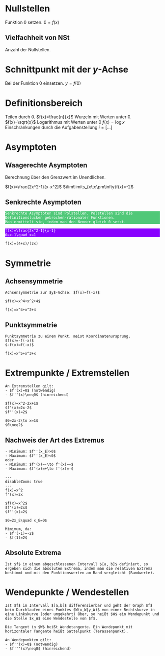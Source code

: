 # Nullstellen
Funktion $0$ setzen.
$0=f(x)$
## Vielfachheit von NSt
Anzahl der Nullstellen.
# Schnittpunkt mit der $y$-Achse
Bei der Funktion $0$ einsetzen.
$y=f(0)$
# Definitionsbereich
Teilen durch $0$.
$f(x)=\frac{n}{x}$
Wurzeln mit Werten unter $0$.
$f(x)=\sqrt{x}$
Logarithmus mit Werten unter $0$
$f(x)=\log{x}$
Einschränkungen durch die Aufgabenstellung
$i=[\dots]$
# Asymptoten
## Waagerechte Asymptoten
Berechnung über den Grenzwert im Unendlichen.

$f(x)=\frac{2x^2-1}{x-x^2}$
$\lim\limits_{x\to\pm\infty}f(x)=-2$
## Senkrechte Asymptoten
<pre style="background-color:#50C878;"><code class="vault" style="color:white;">Senkrechte Asymptoten sind Polstellen. Polstellen sind die Definitionslücken gebrochen-rationaler Funktionen. 
Man ermittelt sie, indem man den Nenner gleich <span class="math inline">0</span> setzt.</code></pre>

<pre style="background-color:#8800ff;"><code class="vault" style="color:white;"><span class="math inline">f(x)=\frac{2x^2-1}{x-1}</span>
<span class="math inline">0=x-1\quad x=1</span>
</code></pre>


~~~functionplot
f(x)=(4+x)/(2x)
~~~
# Symmetrie
## Achsensymmetrie
~~~ad-important
Achsensymmetrie zur $y$-Achse: $f(x)=f(-x)$

$f(x)=x^4+x^2+4$
~~~

~~~functionplot
f(x)=x^4+x^2+4
~~~
## Punktsymmetrie
~~~ad-important
Punktsymmetrie zu einem Punkt, meist Koordinatenursprung.
$f(x)=-f(-x)$
$-f(x)=f(-x)$
~~~

~~~functionplot
f(x)=x^5+x^3+x
~~~
# Extrempunkte / Extremstellen
~~~ad-important
An Extremstellen gilt: 
- $f'(x)=0$ (notwendig)
- $f''(x)\neq0$ (hinreichend)
~~~

~~~ad-example
$f(x)=x^2-2x+1$
$f'(x)=2x-2$
$f''(x)=2$

$0=2x-2\to x=1$
$0\neq2$
~~~
## Nachweis der Art des Extremus
~~~ad-important
- Minimum: $f''(x_E)>0$
- Maximum: $f''(x_E)<0$
oder
- Minimum: $f'(x)=-\to f'(x)=+$
- Maximum: $f'(x)=+\to f'(x)=-$
~~~

~~~functionplot
---
disableZoom: true
---
f(x)=x^2
f'(x)=2x
~~~

~~~ad-example
$f(x)=x^2$
$f'(x)=2x$
$f''(x)=2$

$0=2x_E\quad x_E=0$

Mimimum, da:
- $f'(-1)=-2$
- $f(1)=2$
~~~
## Absolute Extrema
~~~ad-important
Ist $f$ in einem abgeschlossenen Intervall $[a, b]$ definiert, so ergeben sich die absoluten Extrema, indem man die relativen Extrema bestimmt und mit den Funktionswerten am Rand vergleicht (Randwerte).
~~~
# Wendepunkte / Wendestellen
~~~ad-important
Ist $f$ im Intervall $]a,b[$ differenzierbar und geht der Graph $f$ beim Durchlaufen eines Punktes $W(x_W|y_W)$ von einer Rechtskurve in eine Linkskurve (oder umgekehrt) über, so heißt $W$ ein Wendepunkt und die Stelle $x_W$ eine Wendestelle von $f$.

Die Tangent in $W$ heißt Wendetangente. Ein Wendepunkt mit horizontaler Tangente heißt Sattelpunkt (Terassenpunkt).
~~~

~~~ad-help
An Wendepunkten gilt:
- $f''(x)=0$ (notwendig)
- $f'''(x)\neq0$ (hinreichend)
~~~